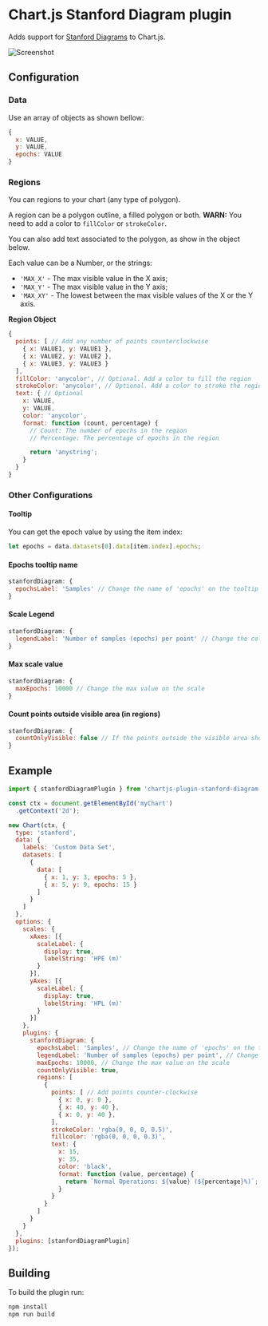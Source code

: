 # Chart.js Stanford Diagram plugin

Adds support for [Stanford Diagrams](https://gssc.esa.int/navipedia/index.php/The_Stanford_%E2%80%93_ESA_Integrity_Diagram:_Focusing_on_SBAS_Integrity) to Chart.js.

![Screenshot](https://i.imgur.com/ObA1s7Y.png)

## Configuration

### Data

Use an array of objects as shown bellow:

```js
{
  x: VALUE,
  y: VALUE,
  epochs: VALUE
}
```

### Regions

You can regions to your chart (any type of polygon).

A region can be a polygon outline, a filled polygon or both. **WARN:** You need to add a color to `fillColor` or `strokeColor`.

You can also add text associated to the polygon, as show in the object below.

Each value can be a Number, or the strings:
 - ```'MAX_X'``` - The max visible value in the X axis;
 - ```'MAX_Y'``` - The max visible value in the Y axis;
 - ```'MAX_XY'``` - The lowest between the max visible values of the X or the Y axis.

**Region Object**

```js
{
  points: [ // Add any number of points counterclockwise
    { x: VALUE1, y: VALUE1 },
    { x: VALUE2, y: VALUE2 },
    { x: VALUE3, y: VALUE3 }
  ],
  fillColor: 'anycolor', // Optional. Add a color to fill the region
  strokeColor: 'anycolor', // Optional. Add a color to stroke the region
  text: { // Optional
    x: VALUE,
    y: VALUE,
    color: 'anycolor',
    format: function (count, percentage) {
      // Count: The number of epochs in the region
      // Percentage: The percentage of epochs in the region

      return 'anystring';
    }
  }
}
```

### Other Configurations

#### Tooltip

You can get the epoch value by using the item index:

```js
let epochs = data.datasets[0].data[item.index].epochs;
```

#### Epochs tooltip name 
```js
stanfordDiagram: {
  epochsLabel: 'Samples' // Change the name of 'epochs' on the tooltip
}
```

#### Scale Legend
```js
stanfordDiagram: {
  legendLabel: 'Number of samples (epochs) per point' // Change the color scale label text
}
```

#### Max scale value
```js
stanfordDiagram: {
  maxEpochs: 10000 // Change the max value on the scale
}
```

#### Count points outside visible area (in regions)
```js
stanfordDiagram: {
  countOnlyVisible: false // If the points outside the visible area should be counted in regions
}
```

## Example

```js
import { stanfordDiagramPlugin } from 'chartjs-plugin-stanford-diagram';

const ctx = document.getElementById('myChart')
  .getContext('2d');

new Chart(ctx, {
  type: 'stanford',
  data: {
    labels: 'Custom Data Set',
    datasets: [
      {
        data: [
          { x: 1, y: 3, epochs: 5 },
          { x: 5, y: 9, epochs: 15 }
        ]
      }
    ]
  },
  options: {
    scales: {
      xAxes: [{
        scaleLabel: {
          display: true,
          labelString: 'HPE (m)'
        }
      }],
      yAxes: [{
        scaleLabel: {
          display: true,
          labelString: 'HPL (m)'
        }
      }]
    },
    plugins: {
      stanfordDiagram: {
        epochsLabel: 'Samples', // Change the name of 'epochs' on the tooltip
        legendLabel: 'Number of samples (epochs) per point', // Change the color scale label text
        maxEpochs: 10000, // Change the max value on the scale
        countOnlyVisible: true,
        regions: [
          {
            points: [ // Add points counter-clockwise
              { x: 0, y: 0 },
              { x: 40, y: 40 },
              { x: 0, y: 40 },
            ],
            strokeColor: 'rgba(0, 0, 0, 0.5)',
            fillcolor: 'rgba(0, 0, 0, 0.3)',
            text: {
              x: 15,
              y: 35,
              color: 'black',
              format: function (value, percentage) {
                return `Normal Operations: ${value} (${percentage}%)`;
              }
            }
          }
        ]
      }
    }
  },
  plugins: [stanfordDiagramPlugin]
});
```

## Building

To build the plugin run:

```sh
npm install
npm run build
```
